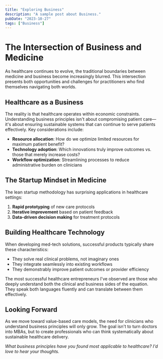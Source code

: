 ```yaml
---
title: "Exploring Business"
description: "A sample post about Business."
pubDate: "2023-10-27"
tags: ["Business"]
---
```


# The Intersection of Business and Medicine

As healthcare continues to evolve, the traditional boundaries between medicine and business become increasingly blurred. This intersection presents both opportunities and challenges for practitioners who find themselves navigating both worlds.

## Healthcare as a Business

The reality is that healthcare operates within economic constraints. Understanding business principles isn't about compromising patient care—it's about ensuring sustainable systems that can continue to serve patients effectively. Key considerations include:

- **Resource allocation**: How do we optimize limited resources for maximum patient benefit?
- **Technology adoption**: Which innovations truly improve outcomes vs. those that merely increase costs?
- **Workflow optimization**: Streamlining processes to reduce administrative burden on clinicians

## The Startup Mindset in Medicine

The lean startup methodology has surprising applications in healthcare settings:

1. **Rapid prototyping** of new care protocols
2. **Iterative improvement** based on patient feedback
3. **Data-driven decision making** for treatment protocols

## Building Healthcare Technology

When developing med-tech solutions, successful products typically share these characteristics:

- They solve real clinical problems, not imaginary ones
- They integrate seamlessly into existing workflows
- They demonstrably improve patient outcomes or provider efficiency

The most successful healthcare entrepreneurs I've observed are those who deeply understand both the clinical and business sides of the equation. They speak both languages fluently and can translate between them effectively.

## Looking Forward

As we move toward value-based care models, the need for clinicians who understand business principles will only grow. The goal isn't to turn doctors into MBAs, but to create professionals who can think systematically about sustainable healthcare delivery.

*What business principles have you found most applicable to healthcare? I'd love to hear your thoughts.*
